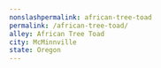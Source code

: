 ```yaml
---
﻿nonslashpermalink: african-tree-toad
permalink: /african-tree-toad/
alley: African Tree Toad
city: McMinnville
state: Oregon
---
```

